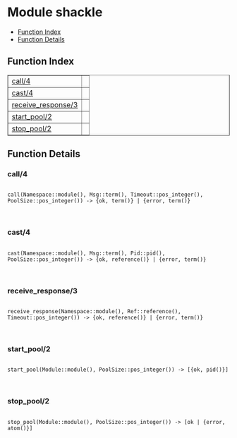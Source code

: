 

# Module shackle #
* [Function Index](#index)
* [Function Details](#functions)

<a name="index"></a>

## Function Index ##


<table width="100%" border="1" cellspacing="0" cellpadding="2" summary="function index"><tr><td valign="top"><a href="#call-4">call/4</a></td><td></td></tr><tr><td valign="top"><a href="#cast-4">cast/4</a></td><td></td></tr><tr><td valign="top"><a href="#receive_response-3">receive_response/3</a></td><td></td></tr><tr><td valign="top"><a href="#start_pool-2">start_pool/2</a></td><td></td></tr><tr><td valign="top"><a href="#stop_pool-2">stop_pool/2</a></td><td></td></tr></table>


<a name="functions"></a>

## Function Details ##

<a name="call-4"></a>

### call/4 ###

<pre><code>
call(Namespace::module(), Msg::term(), Timeout::pos_integer(), PoolSize::pos_integer()) -&gt; {ok, term()} | {error, term()}
</code></pre>
<br />

<a name="cast-4"></a>

### cast/4 ###

<pre><code>
cast(Namespace::module(), Msg::term(), Pid::pid(), PoolSize::pos_integer()) -&gt; {ok, reference()} | {error, term()}
</code></pre>
<br />

<a name="receive_response-3"></a>

### receive_response/3 ###

<pre><code>
receive_response(Namespace::module(), Ref::reference(), Timeout::pos_integer()) -&gt; {ok, reference()} | {error, term()}
</code></pre>
<br />

<a name="start_pool-2"></a>

### start_pool/2 ###

<pre><code>
start_pool(Module::module(), PoolSize::pos_integer()) -&gt; [{ok, pid()}]
</code></pre>
<br />

<a name="stop_pool-2"></a>

### stop_pool/2 ###

<pre><code>
stop_pool(Module::module(), PoolSize::pos_integer()) -&gt; [ok | {error, atom()}]
</code></pre>
<br />

